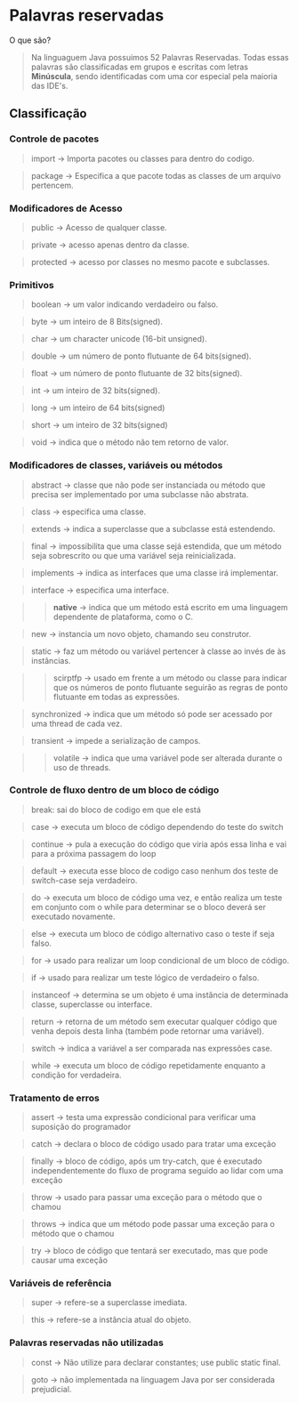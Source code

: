 # Palavras reservadas
O que são?

> Na linguaguem Java possuimos 52 Palavras Reservadas. Todas essas palavras são classificadas em grupos e escritas com letras **Minúscula**, sendo identificadas com uma cor especial pela maioria das IDE's. 

## Classificação

### Controle de pacotes

> import -> Importa pacotes ou classes para dentro do codigo.

> package -> Especifica a que pacote todas as classes de um arquivo pertencem.

### Modificadores de Acesso

> public -> Acesso de qualquer classe.

> private -> acesso apenas dentro da classe.

> protected -> acesso por classes no mesmo pacote e subclasses.

### Primitivos

> boolean -> um valor indicando verdadeiro ou falso.

> byte -> um inteiro de 8 Bits(signed).

> char -> um character unicode (16-bit unsigned).

> double -> um número de ponto flutuante de 64 bits(signed).

>float -> um número de ponto flutuante de 32 bits(signed).

> int -> um inteiro de 32 bits(signed).

> long -> um inteiro de 64 bits(signed)

> short -> um inteiro de 32 bits(signed)

> void -> indica que o método não tem retorno de valor.

### Modificadores de classes, variáveis ou métodos

> abstract -> classe que não pode ser instanciada ou método que precisa ser implementado por uma subclasse não abstrata.

> class -> especifica uma classe.

> extends -> indica a superclasse que a subclasse está estendendo.

> final -> impossibilita que uma classe sejá estendida, que um método seja sobrescrito ou que uma variável seja reinicializada.

> implements -> indica as interfaces que uma classe irá implementar.

> interface -> especifica uma interface.

>> **native** -> indica que um método está escrito em uma linguagem dependente de plataforma, como o C.

> new -> instancia um novo objeto, chamando seu construtor.

> static -> faz um método ou variável pertencer à classe ao invés de às instâncias.

>> scirptfp -> usado em frente a um método ou classe para indicar que os números de ponto flutuante seguirão as regras de ponto flutuante em todas as expressões.

> synchronized -> indica que um método só pode ser acessado por uma thread de cada vez.

> transient -> impede a serialização de campos.

>> volatile -> indica que uma variável pode ser alterada durante o uso de threads.

### Controle de fluxo dentro de um bloco de código

>break: sai do bloco de codigo em que ele está

> case ->  executa um bloco de código dependendo do teste do switch

> continue -> pula a execução do código que viria após essa linha e vai para a próxima passagem do loop

> default -> executa esse bloco de codigo caso nenhum dos teste de switch-case seja verdadeiro.

> do -> executa um bloco de código uma vez, e então realiza um teste em conjunto com o while para determinar se o bloco deverá ser executado novamente.

> else -> executa um bloco de código alternativo caso o teste if seja falso.

> for -> usado para realizar um loop condicional de um bloco de código.

> if -> usado para realizar um teste lógico de verdadeiro o falso.

> instanceof -> determina se um objeto é uma instância de determinada classe, superclasse ou interface.

> return -> retorna de um método sem executar qualquer código que venha depois desta linha (também pode retornar uma variável).

> switch -> indica a variável a ser comparada nas expressões case.

> while -> executa um bloco de código repetidamente enquanto a condição for verdadeira.

### Tratamento de erros

> assert -> testa uma expressão condicional para verificar uma suposição do programador

> catch -> declara o bloco de código usado para tratar uma exceção

> finally -> bloco de código, após um try-catch, que é executado independentemente do fluxo de programa seguido ao lidar com uma exceção

> throw -> usado para passar uma exceção para o método que o chamou

> throws -> indica que um método pode passar uma exceção para o método que o chamou

> try -> bloco de código que tentará ser executado, mas que pode causar uma exceção

### Variáveis de referência

> super -> refere-se a superclasse imediata.

> this -> refere-se a instância atual do objeto.

### Palavras reservadas não utilizadas

> const -> Não utilize para declarar constantes; use public static final.

> goto -> não implementada na linguagem Java por ser considerada prejudicial.



